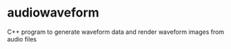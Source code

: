 audiowaveform
=============

C++ program to generate waveform data and render waveform images from audio files
